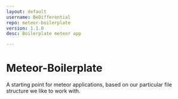 ```yaml
---
layout: default
username: BeDifferential
repo: meteor-boilerplate 
version: 1.1.0
desc: Boilerplate meteor app

---
```

# Meteor-Boilerplate

A starting point for meteor applications, based on our particular file structure we like to work with.

